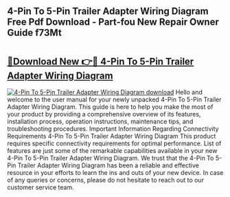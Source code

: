 ## 4-Pin To 5-Pin Trailer Adapter Wiring Diagram Free Pdf Download - Part-fou New Repair Owner Guide f73Mt

# <h2><a href="http://dfhoc9l.blite.top/?on=4-Pin+To+5-Pin+Trailer+Adapter+Wiring+Diagram">🔗Download New 👉🔴 4-Pin To 5-Pin Trailer Adapter Wiring Diagram</a></h2>

[![4-Pin To 5-Pin Trailer Adapter Wiring Diagram download](https://i.imgur.com/lujVjoI.png)](http://dfhoc9l.blite.top/?on=4-Pin+To+5-Pin+Trailer+Adapter+Wiring+Diagram)
Hello and welcome to the user manual for your newly unpacked 4-Pin To 5-Pin Trailer Adapter Wiring Diagram. This guide is here to help you make the most of your product by providing a comprehensive overview of its features, installation process, operation instructions, maintenance tips, and troubleshooting procedures. Important Information Regarding Connectivity Requirements 4-Pin To 5-Pin Trailer Adapter Wiring Diagram This product requires specific connectivity requirements for optimal performance. List of features are just some of the remarkable capabilities available in your new 4-Pin To 5-Pin Trailer Adapter Wiring Diagram. We trust that the 4-Pin To 5-Pin Trailer Adapter Wiring Diagram has been a reliable and effective resource in your efforts to learn the ins and outs of your new device. In case of any queries or concerns, please do not hesitate to reach out to our customer service team.
